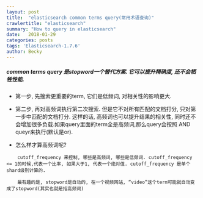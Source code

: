 ```yaml
---
layout: post
title:  "elasticsearch common terms query(常用术语查询)"
crawlertitle: "elasticsearch"
summary: "How to query in elasticsearch"
date:   2018-01-29
categories: posts
tags: 'Elasticsearch-1.7.6'
author: Becky
---
```

<h5>common terms query 是stopword一个替代方案. 它可以提升精确度, 还不会牺牲性能.</h5>


* 第一步, 先搜索更重要的term, 它们是低频词, 对相关性的影响更大.

* 第二步, 再对高频词执行第二次搜索. 但是它不对所有匹配的文档打分, 只对第一步中匹配的文档打分. 这样的话, 高频词也可以提升结果的相关性, 同时还不会增加很多负载.如果query里面的term全是高频词,那么query会按照 AND queyr来执行(默认是or).


* 怎么样才算高频词呢? 

```
    cutoff_frequency 来控制, 哪些是高频词, 哪些是低频词. cutoff_frequency <= 1的时候,代表一个比率, 如果大于1, 代表一个绝对值. cutoff_frequency 是单个shard级别计算的.

    最有趣的是, stopword是自动的, 在一个视频网站, “video”这个term可能就自动变成了stopword(其实也就是指高频词)
```